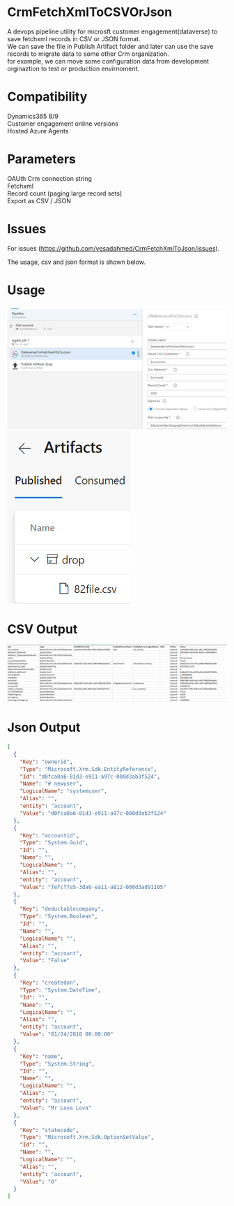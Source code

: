 # CrmFetchXmlToCSVOrJson
A devops pipeline utility for microsft customer engagement(dataverse) to save fetchxml records in CSV or JSON format. <br />
We can save the file in Publish Artifact folder and later can use the save records to migrate data to some other 
Crm organization. <br />
for example, we can move some configuration data from development orginaztion to test or 
production envirnoment.

# Compatibility
Dynamics365 8/9 <br />
Customer engagement online versions<br />
Hosted Azure Agents<br />


# Parameters
OAUth Crm connection string<br />
Fetchxml<br />
Record count (paging large record sets)<br />
Export as CSV / JSON<br />

# Issues
For issues (https://github.com/yesadahmed/CrmFetchXmlToJson/issues).

The usage, csv and json format is shown below.

# Usage
<img src="https://raw.githubusercontent.com/yesadahmed/CrmFetchXmlToJson/main/pipeline.PNG" ><br />
<img src="https://raw.githubusercontent.com/yesadahmed/CrmFetchXmlToJson/main/DROP.png" >

# CSV Output
<img src="https://raw.githubusercontent.com/yesadahmed/CrmFetchXmlToJson/main/csv.PNG" >

# Json Output
```json
[
  {
    "Key": "ownerid",
    "Type": "Microsoft.Xrm.Sdk.EntityReference",
    "Id": "d0fca0a6-81d3-e911-a97c-000d3ab3f524",
    "Name": "# newuser",
    "LogicalName": "systemuser",
    "Alias": "",
    "entity": "account",
    "Value": "d0fca0a6-81d3-e911-a97c-000d3ab3f524"
  },
  {
    "Key": "accountid",
    "Type": "System.Guid",
    "Id": "",
    "Name": "",
    "LogicalName": "",
    "Alias": "",
    "entity": "account",
    "Value": "fefcf7a5-3da0-ea11-a812-000d3ad91105"
  },
  {
    "Key": "deductablecompany",
    "Type": "System.Boolean",
    "Id": "",
    "Name": "",
    "LogicalName": "",
    "Alias": "",
    "entity": "account",
    "Value": "False"
  },
  {
    "Key": "createdon",
    "Type": "System.DateTime",
    "Id": "",
    "Name": "",
    "LogicalName": "",
    "Alias": "",
    "entity": "account",
    "Value": "01/24/2010 00:00:00"
  },
  {
    "Key": "name",
    "Type": "System.String",
    "Id": "",
    "Name": "",
    "LogicalName": "",
    "Alias": "",
    "entity": "account",
    "Value": "Mr Lova Lova"
  },
  {
    "Key": "statecode",
    "Type": "Microsoft.Xrm.Sdk.OptionSetValue",
    "Id": "",
    "Name": "",
    "LogicalName": "",
    "Alias": "",
    "entity": "account",
    "Value": "0"
  }
]

```

